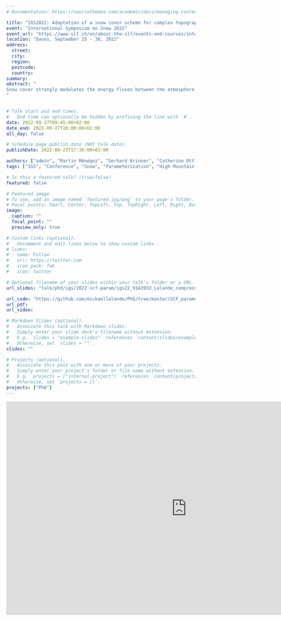 ```yaml
---
# Documentation: https://sourcethemes.com/academic/docs/managing-content/

title: "IGS2022: Adaptation of a snow cover scheme for complex topography areas"
event: "International Symposium on Snow 2022"
event_url: "https://www.slf.ch/en/about-the-slf/events-and-courses/international-symposium-on-snow-2022.html"
location: "Davos, September 25 - 30, 2022"
address:
  street:
  city:
  region:
  postcode:
  country:
summary:
abstract: "
Snow cover strongly modulates the energy fluxes between the atmosphere and the Earth’s surface. Indeed, snow has generally a much higher albedo compared to other surfaces and therefore reduces the amount of solar radiation absorbed by the surface. General circulation models (GCMs) usually compute the snow-cover fraction (SCF) as a diagnostic variable derived from other snow quantities, as for instance, the snow water equivalent (SWE) or the snow depth (SD). The relationship between SWE and SCF varies from simple linear relationships to more advanced parameterizations taking into account further parameters, such as snow density, ground roughness lengths, etc. However, only a few GCMs take into account the topography, while Swenson and Lawrence (2012) highlighted strong differences in snow-cover extent between plains and mountainous areas, which may be explained by the persistence of snow on the summits whereas a faster melting occurs in the valleys. In this study, we designed three new snow parameterizations that include the impact of the sub-grid topography on the SCF in the ORCHIDEE land surface model (LSM) coupled to the LMDZ atmospheric model (part of the French GCM of IPSL). This model shows a strong cold bias and an excess of SCF over the High Mountains of Asia (HMA). The new SCF parameterizations are based on the following existing ones: Swenson and Lawrence (2012; hereafter SL12), Roesch et al. (2001; hereafter R01), and a modified version of Niu and Yang (2007; hereafter NY07). These new parameterizations were calibrated over HMA using a high-resolution snow reanalysis, and compared to a deep learning model trained on the reanalysis dataset. The calibrated parameterizations SL12, R01, and the modified version of NY07 were then tested in coupled ORCHIDEE/LMDZ simulations. Preliminary results show improvements in simulated snow cover in HMA but slight deterioration in other areas depending on the model resolution. They suggest also that calibration should be extended to other snow-covered areas and should include other parameters such as the type of vegetation in particular.
"


# Talk start and end times.
#   End time can optionally be hidden by prefixing the line with `#`.
date: 2022-09-27T09:45:00+02:00
date_end: 2022-09-27T10:00:00+02:00
all_day: false

# Schedule page publish date (NOT talk date).
publishDate: 2022-09-23T17:30:00+02:00

authors: ["admin", "Martin Ménégoz", "Gerhard Krinner", "Catherine Ottlé"]
tags: ["IGS", "Conference", "Snow", "Parameterization", "High Mountain Asia", "LMDZ", "ORCHIDEE", "GCM"]

# Is this a featured talk? (true/false)
featured: false

# Featured image
# To use, add an image named `featured.jpg/png` to your page's folder.
# Focal points: Smart, Center, TopLeft, Top, TopRight, Left, Right, BottomLeft, Bottom, BottomRight.
image:
  caption: ""
  focal_point: ""
  preview_only: true

# Custom links (optional).
#   Uncomment and edit lines below to show custom links.
# links:
# - name: Follow
#   url: https://twitter.com
#   icon_pack: fab
#   icon: twitter

# Optional filename of your slides within your talk's folder or a URL.
url_slides: "talk/phd/igs/2022-scf-param/igs22_91A3933_Lalande_compressed.pdf"

url_code: "https://github.com/mickaellalande/PhD/tree/master/SCF_parameterizations"
url_pdf:
url_video:

# Markdown Slides (optional).
#   Associate this talk with Markdown slides.
#   Simply enter your slide deck's filename without extension.
#   E.g. `slides = "example-slides"` references `content/slides/example-slides.md`.
#   Otherwise, set `slides = ""`.
slides: ""

# Projects (optional).
#   Associate this post with one or more of your projects.
#   Simply enter your project's folder or file name without extension.
#   E.g. `projects = ["internal-project"]` references `content/project/deep-learning/index.md`.
#   Otherwise, set `projects = []`.
projects: ["PhD"]
---
```


<iframe src="https://docs.google.com/presentation/d/e/2PACX-1vSho0kDEx7_SqPEZSsZflTsc8BrOwijdh4xZsoTWKeivX8uIHLNQGCckvJp3KVKeNC4PAuqEZGqaFPG/embed?start=false&loop=false&delayms=3000" frameborder="0" width="960" height="569" allowfullscreen="true" mozallowfullscreen="true" webkitallowfullscreen="true"></iframe>
